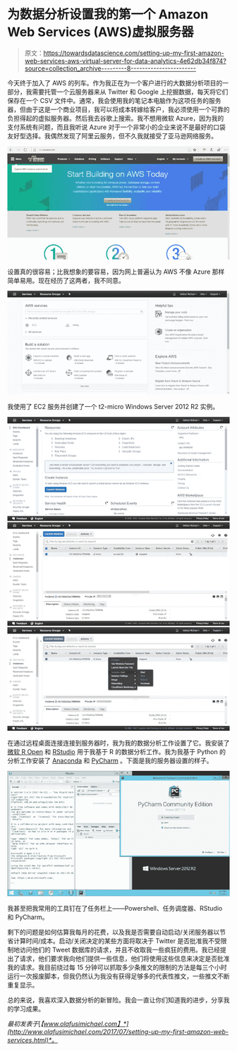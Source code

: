 # 为数据分析设置我的第一个 Amazon Web Services (AWS)虚拟服务器

> 原文：<https://towardsdatascience.com/setting-up-my-first-amazon-web-services-aws-virtual-server-for-data-analytics-4e62db34f874?source=collection_archive---------8----------------------->

今天终于加入了 AWS 的列车。作为我正在为一个客户进行的大数据分析项目的一部分，我需要托管一个云服务器来从 Twitter 和 Google 上挖掘数据，每天将它们保存在一个 CSV 文件中。通常，我会使用我的笔记本电脑作为这项任务的服务器，但由于这是一个商业项目，我可以将成本转嫁给客户，我必须使用一个可靠的负担得起的虚拟服务器。然后我去谷歌上搜索。我不想用微软 Azure，因为我的支付系统有问题，而且我听说 Azure 对于一个非常小的企业来说不是最好的口袋友好型选择。我偶然发现了阿里云服务，但不久我就接受了亚马逊网络服务。

![](img/216612ef1f3d82322125014ca56283aa.png)

设置真的很容易；比我想象的要容易，因为网上普遍认为 AWS 不像 Azure 那样简单易用。现在经历了这两者，我不同意。

![](img/5565e3eaf4fa3480120d38c70eefb81c.png)

我使用了 EC2 服务并创建了一个 t2-micro Windows Server 2012 R2 实例。

![](img/923ab6fd47fda05317b120148368b2df.png)![](img/3653571715320dbfaa20600ddf34cdce.png)![](img/2c1d1b181eb899e9e574ba0f41765392.png)

在通过远程桌面连接连接到服务器时，我为我的数据分析工作设置了它。我安装了[微软 R Open](https://mran.microsoft.com/open/) 和 [RStudio](https://www.rstudio.com/) 用于我基于 R 的数据分析工作。我为我基于 Python 的分析工作安装了 [Anaconda](https://www.continuum.io/downloads) 和 [PyCharm](https://www.jetbrains.com/pycharm/) 。下面是我的服务器设置的样子。

![](img/9109a61b4d3f7215c8ec0191f96ca885.png)

我甚至把我常用的工具钉在了任务栏上——Powershell、任务调度器、RStudio 和 PyCharm。

剩下的问题是如何估算我每月的花费，以及我是否需要自动启动/关闭服务器以节省计算时间/成本。启动/关闭决定的某些方面将取决于 Twitter 是否批准我不受限制地访问他们的 Tweet 数据库的请求，并且不收取我一些疯狂的费用。我已经提出了请求，他们要求我向他们提供一些信息，他们将使用这些信息来决定是否批准我的请求。我目前绕过每 15 分钟可以抓取多少条推文的限制的方法是每三个小时运行一次报废脚本，但我仍然认为我没有获得足够多的代表性推文，一些推文不断重复显示。

总的来说，我喜欢深入数据分析的新冒险。我会一直让你们知道我的进步，分享我的学习成果。

*最初发表于*[*【www.olafusimichael.com】*](http://www.olafusimichael.com/2017/07/setting-up-my-first-amazon-web-services.html)*。*